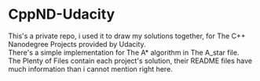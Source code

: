 # CppND-Udacity

This's a private repo, i used it to draw my solutions together, for The C++ Nanodegree Projects provided by Udacity. <br>
There's a simple implementation for The A* algorithm in The A_star file. <br>
The Plenty of Files contain each project's solution, their README files have much information than i cannot mention right here.
